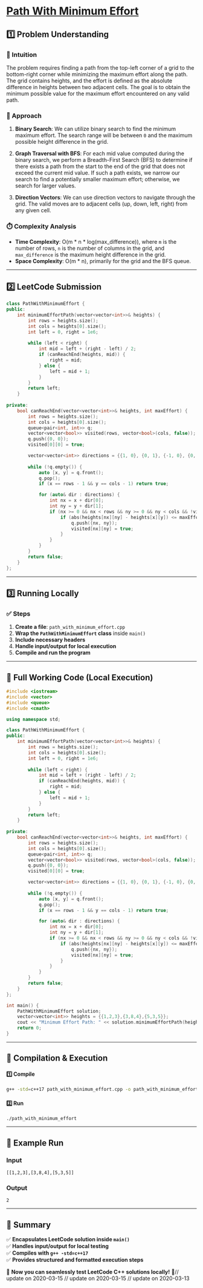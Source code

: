 # **[Path With Minimum Effort](https://leetcode.com/problems/path-with-minimum-effort/description/)**  

## **1️⃣ Problem Understanding**  
### **📌 Intuition**  
The problem requires finding a path from the top-left corner of a grid to the bottom-right corner while minimizing the maximum effort along the path. The grid contains heights, and the effort is defined as the absolute difference in heights between two adjacent cells. The goal is to obtain the minimum possible value for the maximum effort encountered on any valid path. 

### **🚀 Approach**  
1. **Binary Search**: We can utilize binary search to find the minimum maximum effort. The search range will be between `0` and the maximum possible height difference in the grid.
  
2. **Graph Traversal with BFS**: For each mid value computed during the binary search, we perform a Breadth-First Search (BFS) to determine if there exists a path from the start to the end of the grid that does not exceed the current mid value. If such a path exists, we narrow our search to find a potentially smaller maximum effort; otherwise, we search for larger values.

3. **Direction Vectors**: We can use direction vectors to navigate through the grid. The valid moves are to adjacent cells (up, down, left, right) from any given cell.

### **⏱️ Complexity Analysis**  
- **Time Complexity**: O(m * n * log(max_difference)), where `m` is the number of rows, `n` is the number of columns in the grid, and `max_difference` is the maximum height difference in the grid.  
- **Space Complexity**: O(m * n), primarily for the grid and the BFS queue.

---  

## **2️⃣ LeetCode Submission**  
```cpp
class PathWithMinimumEffort {
public:
    int minimumEffortPath(vector<vector<int>>& heights) {
        int rows = heights.size();
        int cols = heights[0].size();
        int left = 0, right = 1e6;
        
        while (left < right) {
            int mid = left + (right - left) / 2;
            if (canReachEnd(heights, mid)) {
                right = mid;
            } else {
                left = mid + 1;
            }
        }
        return left;
    }
    
private:
    bool canReachEnd(vector<vector<int>>& heights, int maxEffort) {
        int rows = heights.size();
        int cols = heights[0].size();
        queue<pair<int, int>> q;
        vector<vector<bool>> visited(rows, vector<bool>(cols, false));
        q.push({0, 0});
        visited[0][0] = true;

        vector<vector<int>> directions = {{1, 0}, {0, 1}, {-1, 0}, {0, -1}};
        
        while (!q.empty()) {
            auto [x, y] = q.front();
            q.pop();
            if (x == rows - 1 && y == cols - 1) return true;

            for (auto& dir : directions) {
                int nx = x + dir[0];
                int ny = y + dir[1];
                if (nx >= 0 && nx < rows && ny >= 0 && ny < cols && !visited[nx][ny]) {
                    if (abs(heights[nx][ny] - heights[x][y]) <= maxEffort) {
                        q.push({nx, ny});
                        visited[nx][ny] = true;
                    }
                }
            }
        }
        return false;
    }
}; 
```  

---  

## **3️⃣ Running Locally**  
### **✅ Steps**  
1. **Create a file**: `path_with_minimum_effort.cpp`  
2. **Wrap the `PathWithMinimumEffort` class** inside `main()`  
3. **Include necessary headers**  
4. **Handle input/output for local execution**  
5. **Compile and run the program**  

---  

## **📝 Full Working Code (Local Execution)**  
```cpp
#include <iostream>
#include <vector>
#include <queue>
#include <cmath>

using namespace std;

class PathWithMinimumEffort {
public:
    int minimumEffortPath(vector<vector<int>>& heights) {
        int rows = heights.size();
        int cols = heights[0].size();
        int left = 0, right = 1e6;
        
        while (left < right) {
            int mid = left + (right - left) / 2;
            if (canReachEnd(heights, mid)) {
                right = mid;
            } else {
                left = mid + 1;
            }
        }
        return left;
    }
    
private:
    bool canReachEnd(vector<vector<int>>& heights, int maxEffort) {
        int rows = heights.size();
        int cols = heights[0].size();
        queue<pair<int, int>> q;
        vector<vector<bool>> visited(rows, vector<bool>(cols, false));
        q.push({0, 0});
        visited[0][0] = true;

        vector<vector<int>> directions = {{1, 0}, {0, 1}, {-1, 0}, {0, -1}};
        
        while (!q.empty()) {
            auto [x, y] = q.front();
            q.pop();
            if (x == rows - 1 && y == cols - 1) return true;

            for (auto& dir : directions) {
                int nx = x + dir[0];
                int ny = y + dir[1];
                if (nx >= 0 && nx < rows && ny >= 0 && ny < cols && !visited[nx][ny]) {
                    if (abs(heights[nx][ny] - heights[x][y]) <= maxEffort) {
                        q.push({nx, ny});
                        visited[nx][ny] = true;
                    }
                }
            }
        }
        return false;
    }
};

int main() {
    PathWithMinimumEffort solution;
    vector<vector<int>> heights = {{1,2,3},{3,8,4},{5,3,5}};
    cout << "Minimum Effort Path: " << solution.minimumEffortPath(heights) << endl;
    return 0;
}
```  

---  

## **🔧 Compilation & Execution**  
#### **1️⃣ Compile**  
```bash
g++ -std=c++17 path_with_minimum_effort.cpp -o path_with_minimum_effort
```  

#### **2️⃣ Run**  
```bash
./path_with_minimum_effort
```  

---  

## **🎯 Example Run**  
### **Input**  
```
[[1,2,3],[3,8,4],[5,3,5]]
```  
### **Output**  
```
2
```  

---  

## **📌 Summary**  
✅ **Encapsulates LeetCode solution inside `main()`**  
✅ **Handles input/output for local testing**  
✅ **Compiles with `g++ -std=c++17`**  
✅ **Provides structured and formatted execution steps**  

🚀 **Now you can seamlessly test LeetCode C++ solutions locally!** 🚀// update on 2020-03-15
// update on 2020-03-15
// update on 2020-03-13
